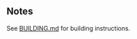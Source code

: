 ## Notes

See [BUILDING.md](https://github.com/PortsMaster/PortMaster-New/blob/main/ports/doukutsu-rs/doukutsu-rs/BUILDING.md) for building instructions.
